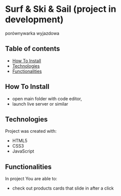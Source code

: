 # Surf & Ski & Sail (project in development)

porównywarka wyjazdowa

## Table of contents

- [How To Install](#howtoinstall)
- [Technologies](#technologies)
- [Functionalities](#functionalities)

## How To Install

- open main folder with code editor,
- launch live server or similar

## Technologies

Project was created with:

- HTML5
- CSS3
- JavaScript

## Functionalities

In project You are able to:

- check out products cards that slide in after a click
